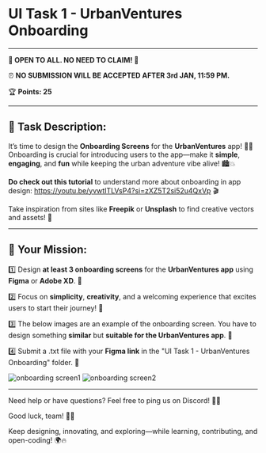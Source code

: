 # UI Task 1 - UrbanVentures Onboarding

---


**🚀 OPEN TO ALL. NO NEED TO CLAIM! 🚀**

⏰ **NO SUBMISSION WILL BE ACCEPTED AFTER 3rd JAN, 11:59 PM.**

🏆 **Points: 25**

---

## **🎯 Task Description:**

It’s time to design the **Onboarding Screens** for the **UrbanVentures** app! 🌆✨ Onboarding is crucial for introducing users to the app—make it **simple**, **engaging**, and **fun** while keeping the urban adventure vibe alive! 🏙️💥

**Do check out this tutorial** to understand more about onboarding in app design: https://youtu.be/yvwtITLVsP4?si=zXZ5T2si52u4QxVp 🎬

Take inspiration from sites like **Freepik** or **Unsplash** to find creative vectors and assets! 🌟

---

## **🎯 Your Mission:**

1️⃣ Design **at least 3 onboarding screens** for the **UrbanVentures app** using **Figma** or **Adobe XD**. 🎨

2️⃣ Focus on **simplicity**, **creativity**, and a welcoming experience that excites users to start their journey! 🌟

3️⃣ The below images are an example of the onboarding screen. You have to design something **similar** but **suitable for the UrbanVentures app**. 💪

4️⃣ Submit a .txt file with your **Figma link** in the "UI Task 1 - UrbanVentures Onboarding" folder. 📂

![onboarding screen1](https://github.com/user-attachments/assets/1a56691b-b827-4a2d-a7dc-e38eb62019b2)
![onboarding screen2](https://github.com/user-attachments/assets/7eb40ecc-b3f3-4710-8620-336dd6472eea)


---

Need help or have questions? Feel free to ping us on Discord! 💬💡

Good luck, team! 💪🔥

Keep designing, innovating, and exploring—while learning, contributing, and open-coding! 🌍🔥
